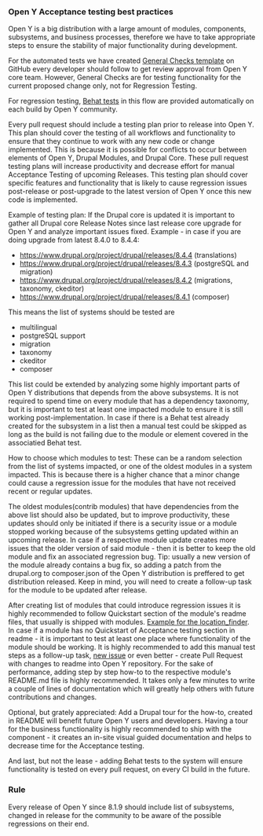 ### Open Y Acceptance testing best practices

Open Y is a big distribution with a large amount of modules, components, subsystems, and business 
processes, therefore we have to take appropriate steps to ensure the stability of major functionality during development.

For the automated tests we have created [General Checks template](https://github.com/ymcatwincities/openy/blob/8.x-1.x/.github/PULL_REQUEST_TEMPLATE.md) 
on GitHub every developer should follow to get review approval from Open Y core team.
However, General Checks are for testing functionality for the current proposed change only, not for Regression Testing. 

For regression testing,  [Behat tests](https://github.com/ymcatwincities/openy/blob/8.x-1.x/docs/Development/Tests.md#behat) in this flow are provided automatically on each build by Open Y community.

Every pull request should include a testing plan prior to release into Open Y. This plan should cover the testing of all workflows and functionality to ensure that they continue to work with any new code or change implemented. This is because it is possible for conflicts to occur between elements of Open Y, Drupal Modules, and Drupal Core. These pull request testing plans will increase productivity and decrease effort for manual Acceptance Testing of upcoming Releases. This testing plan should cover specific features and functionality that is likely to cause regression issues post-release or post-upgrade to the latest version of Open Y once this new code is implemented.

Example of testing plan: If the Drupal core is updated it is important to gather all Drupal core Release Notes since last release 
core upgrade for Open Y and analyze important issues fixed. 
Example - in case if you are doing upgrade from latest 8.4.0 to 8.4.4:

 - https://www.drupal.org/project/drupal/releases/8.4.4 (translations)
 - https://www.drupal.org/project/drupal/releases/8.4.3 (postgreSQL and migration)
 - https://www.drupal.org/project/drupal/releases/8.4.2 (migrations, taxonomy, ckeditor)
 - https://www.drupal.org/project/drupal/releases/8.4.1 (composer)

This means the list of systems should be tested are
 - multilingual
 - postgreSQL support
 - migration
 - taxonomy
 - ckeditor
 - composer

This list could be extended by analyzing some highly important parts of Open Y distributions that depends from the above 
subsystems. It is not required to spend time on every module that has a dependency taxonomy, but it is important to test at least one impacted module to ensure it is still working post-implementation. In case if there is a Behat test already created for the subsystem in a list then a manual test could be skipped as long as the build is not failing due to the module or element covered in the associatied Behat test. 

How to choose which modules to test: These can be a random selection from the list of systems impacted, or one of the oldest modules in a system impacted. This is because  there is a higher chance that a minor change could cause a regression issue for the modules that have not received recent or regular updates. 

The oldest modules(contrib modules) that have dependencies from the above list should also be updated, but 
to improve productivity, these updates should only be initiated  if there is a security issue or a module stopped working because of 
the subsystems getting updated within an upcoming release. In case if a respective module update creates more issues 
that the older version of said module - then it is better to keep the old module and fix an associated regression bug.
Tip: usually a new version of the module already contains a bug fix, so adding a patch from the drupal.org to composer.json of the Open Y distribution is preffered to get distribution 
released. Keep in mind, you will need to create a follow-up task for the module to be updated after release.

After creating list of modules that could introduce regression issues it is highly recommended to follow 
Quickstart section of the module's readme files, that usually is shipped with modules. [Example for the location_finder](https://github.com/ymcatwincities/openy/blob/8.x-1.x/modules/custom/location_finder/README.md#quickstart).
In case if a module has no Quickstart of Acceptance testing section in readme - it is important to test at least one place 
where functionality of the module should be working. It is highly recommended to add this manual test steps as 
a follow-up task, [new issue](https://github.com/ymcatwincities/openy/issues/new) or even better - create Pull Request 
with changes to readme into Open Y repository. For the sake of performance, adding step by step how-to to the respective 
module's README.md file is highly recommended. It takes only a few minutes to write a couple of lines of documentation which will greatly help others with future contributions and changes.

Optional, but grately appreciated: Add a Drupal tour for the how-to, created in README will benefit future Open Y users and developers.
Having a tour for the business functionality is highly recommended to ship with the component - it creates an in-site visual guided documentation and helps to decrease time for the Acceptance testing.

And last, but not the lease - adding Behat tests to the system will ensure functionality is tested on every pull 
request, on every CI build in the future.

### Rule
Every release of Open Y since 8.1.9 should include list of subsystems, changed in release for the community to be aware of the possible regressions on their end.
